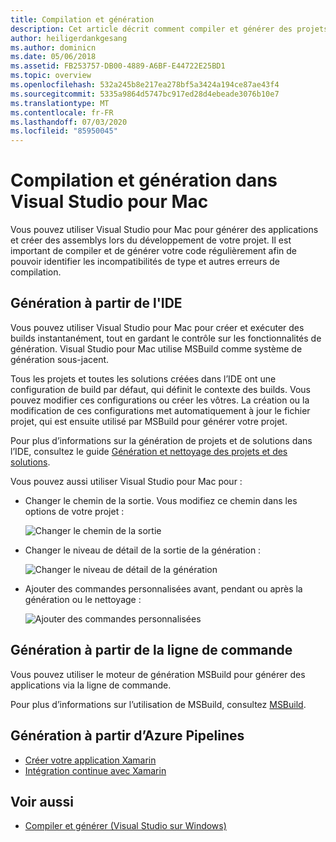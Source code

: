 ```yaml
---
title: Compilation et génération
description: Cet article décrit comment compiler et générer des projets et des solutions dans Visual Studio pour Mac
author: heiligerdankgesang
ms.author: dominicn
ms.date: 05/06/2018
ms.assetid: FB253757-DB00-4889-A6BF-E44722E25BD1
ms.topic: overview
ms.openlocfilehash: 532a245b8e217ea278bf5a3424a194ce87ae43f4
ms.sourcegitcommit: 5335a9864d5747bc917ed28d4ebeade3076b10e7
ms.translationtype: MT
ms.contentlocale: fr-FR
ms.lasthandoff: 07/03/2020
ms.locfileid: "85950045"
---
```

# <a name="compiling-and-building-in-visual-studio-for-mac"></a>Compilation et génération dans Visual Studio pour Mac

Vous pouvez utiliser Visual Studio pour Mac pour générer des applications et créer des assemblys lors du développement de votre projet. Il est important de compiler et de générer votre code régulièrement afin de pouvoir identifier les incompatibilités de type et autres erreurs de compilation.

## <a name="building-from-the-ide"></a>Génération à partir de l'IDE

Vous pouvez utiliser Visual Studio pour Mac pour créer et exécuter des builds instantanément, tout en gardant le contrôle sur les fonctionnalités de génération. Visual Studio pour Mac utilise MSBuild comme système de génération sous-jacent.

Tous les projets et toutes les solutions créées dans l’IDE ont une configuration de build par défaut, qui définit le contexte des builds. Vous pouvez modifier ces configurations ou créer les vôtres. La création ou la modification de ces configurations met automatiquement à jour le fichier projet, qui est ensuite utilisé par MSBuild pour générer votre projet.

Pour plus d’informations sur la génération de projets et de solutions dans l’IDE, consultez le guide [Génération et nettoyage des projets et des solutions](building-and-cleaning-projects-and-solutions.md).

Vous pouvez aussi utiliser Visual Studio pour Mac pour :

* Changer le chemin de la sortie. Vous modifiez ce chemin dans les options de votre projet :

    ![Changer le chemin de la sortie](media/compiling-and-building-image4.png)

* Changer le niveau de détail de la sortie de la génération :

    ![Changer le niveau de détail de la génération](media/compiling-and-building-image5.png)

* Ajouter des commandes personnalisées avant, pendant ou après la génération ou le nettoyage :

    ![Ajouter des commandes personnalisées](media/compiling-and-building-image6.png)

## <a name="building-from-command-line"></a>Génération à partir de la ligne de commande

Vous pouvez utiliser le moteur de génération MSBuild pour générer des applications via la ligne de commande.

Pour plus d’informations sur l’utilisation de MSBuild, consultez [MSBuild](/visualstudio/msbuild/msbuild).

## <a name="building-from-azure-pipelines"></a>Génération à partir d’Azure Pipelines

* [Créer votre application Xamarin](/vsts/pipelines/apps/mobile/xamarin?view=vsts&tabs=vsts)
* [Intégration continue avec Xamarin](https://developer.xamarin.com/guides/cross-platform/ci/)

## <a name="see-also"></a>Voir aussi

- [Compiler et générer (Visual Studio sur Windows)](/visualstudio/ide/compiling-and-building-in-visual-studio)